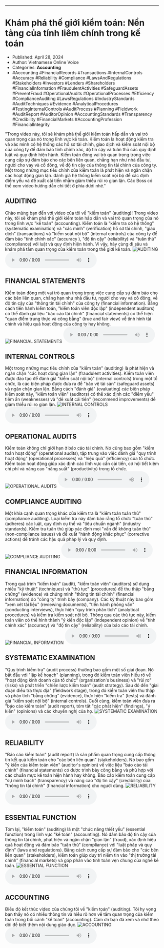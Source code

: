 
---

# Khám phá thế giới kiểm toán: Nền tảng của tính liêm chính trong kế toán

- Published: April 28, 2024
- Author: Vietnamese Online Voice
- Categories: **Accounting**
- #Accounting #FinancialRecords #Transactions #InternalControls #Accuracy #Reliability #Compliance #LawsAndRegulations #Stakeholders #Investors #Lenders #Shareholders #FinancialInformation #FraudulentActivities #SafeguardAssets #PreventFraud #OperationalAudits #OperationalProcesses #Efficiency #ComplianceAuditing #LawsRegulations #IndustryStandards #AuditTechniques #Evidence #AnalyticalProcedures #TestingInternalControls #AuditProcess #Planning #Fieldwork #AuditReport #AuditorOpinion #AccountingStandards #Transparency #Credibility #FinancialMarkets #AccountingProfession #FinancialIntegrity

"Trong video này, tôi sẽ khám phá thế giới kiểm toán hấp dẫn và vai trò quan trọng của nó trong lĩnh vực kế toán. Kiểm toán là hoạt động kiểm tra và xác minh có hệ thống các hồ sơ tài chính, giao dịch và kiểm soát nội bộ của công ty để đảm bảo tính chính xác, độ tin cậy và tuân thủ các quy định luật và quy định hiện hành. Kiểm toán đóng vai trò quan trọng trong việc cung cấp sự đảm bảo cho các bên liên quan, chẳng hạn như nhà đầu tư, người cho vay và cổ đông, về độ tin cậy của thông tin tài chính của công ty. Một trong những mục tiêu chính của kiểm toán là phát hiện và ngăn chặn các hoạt động gian lận. đánh giá hệ thống kiểm soát nội bộ để xác định điểm yếu và đề xuất cải tiến nhằm giảm thiểu rủi ro gian lận. Các Boss có thể xem video hướng dẫn chi tiết ở phía dưới nhé."


## AUDITING

Chào mừng bạn đến với video của tôi về "kiểm toán" (auditing)! Trong video này, tôi sẽ khám phá thế giới kiểm toán hấp dẫn và vai trò quan trọng của nó trong lĩnh vực "kế toán" (accounting). Kiểm toán là "kiểm tra có hệ thống" (systematic examination) và "xác minh" (verification) hồ sơ tài chính, "giao dịch" (transactions) và "kiểm soát nội bộ" (internal controls) của công ty để đảm bảo "tính chính xác" (accuracy ), "độ tin cậy" (reliability) và "tuân thủ" (compliance) với luật và quy định hiện hành. Vì vậy, hãy cùng đi sâu và khám phá tầm quan trọng của kiểm toán trong thế giới kế toán.
![AUDITING](https://http-archiver-apis-production-80.schnworks.com/storage/images/transitions/2024-04-28/transition-22754712268-Montserrat-Medium-512DA8.jpg)
<audio controls>
    <source src="https://http-archiver-apis-production-80.schnworks.com/storage/storage/audio/file-9704229181.mp3" type="audio/mpeg">
</audio>



## FINANCIAL STATEMENTS

Kiểm toán đóng một vai trò quan trọng trong việc cung cấp sự đảm bảo cho các bên liên quan, chẳng hạn như nhà đầu tư, người cho vay và cổ đông, về độ tin cậy của "thông tin tài chính" của công ty (financial information). Bằng cách tiến hành kiểm toán, "kiểm toán viên độc lập" (independent auditors) có thể đánh giá liệu "báo cáo tài chính" (financial statements) có thể hiện "quan điểm trung thực và công bằng" (true and fair view) về tình hình tài chính và hiệu quả hoạt động của công ty hay không.
![FINANCIAL STATEMENTS](https://http-archiver-apis-production-80.schnworks.com/storage/images/transitions/2024-04-28/transition-45623116307-Montserrat-Bold-4A148C.jpg)
<audio controls>
    <source src="https://http-archiver-apis-production-80.schnworks.com/storage/storage/audio/file-2144953208.mp3" type="audio/mpeg">
</audio>



## INTERNAL CONTROLS

Một trong những mục tiêu chính của "kiểm toán" (auditing) là phát hiện và ngăn chặn "các hoạt động gian lận" (fraudulent activities). Kiểm toán viên được đào tạo để đánh giá "kiểm soát nội bộ" (internal controls) trong một tổ chức, là các biện pháp được đưa ra để "bảo vệ tài sản" (safeguard assets) và ngăn chặn gian lận. Bằng cách "đánh giá" (evaluating) các biện pháp kiểm soát này, "kiểm toán viên" (auditors) có thể xác định các "điểm yếu" tiềm ẩn (weaknesses) và "đề xuất cải tiến" (recommend improvements) để giảm thiểu rủi ro gian lận.
![INTERNAL CONTROLS](https://http-archiver-apis-production-80.schnworks.com/storage/images/transitions/2024-04-28/transition--41173190044-Montserrat-SemiBold-283593.jpg)
<audio controls>
    <source src="https://http-archiver-apis-production-80.schnworks.com/storage/storage/audio/file-25533273516.mp3" type="audio/mpeg">
</audio>



## OPERATIONAL AUDITS

Kiểm toán không chỉ giới hạn ở báo cáo tài chính. Nó cũng bao gồm "kiểm toán hoạt động" (operational audits), tập trung vào việc đánh giá "quy trình hoạt động" (operational processes) và "hiệu quả" (efficiency) của tổ chức. Kiểm toán hoạt động giúp xác định các lĩnh vực cần cải tiến, cơ hội tiết kiệm chi phí và nâng cao "năng suất" (productivity) trong tổ chức.
![OPERATIONAL AUDITS](https://http-archiver-apis-production-80.schnworks.com/storage/images/transitions/2024-04-28/transition--2547381426-Montserrat-Regular-283593.jpg)
<audio controls>
    <source src="https://http-archiver-apis-production-80.schnworks.com/storage/storage/audio/file-1041048234.mp3" type="audio/mpeg">
</audio>



## COMPLIANCE AUDITING

Một khía cạnh quan trọng khác của kiểm tra là "kiểm toán tuân thủ" (compliance auditing). Loại kiểm tra này đảm bảo rằng tổ chức "tuân thủ" (adheres) các luật, quy định cụ thể và "tiêu chuẩn ngành" (industry standards). Kiểm tra tuân thủ giúp xác định mọi "vấn đề không tuân thủ" (non-compliance issues) và đề xuất "hành động khắc phục" (corrective actions) để tránh các hậu quả pháp lý và quy định.
![COMPLIANCE AUDITING](https://http-archiver-apis-production-80.schnworks.com/storage/images/transitions/2024-04-28/transition-22327521528-Montserrat-Bold-4A148C.jpg)
<audio controls>
    <source src="https://http-archiver-apis-production-80.schnworks.com/storage/storage/audio/file-5077905356.mp3" type="audio/mpeg">
</audio>



## FINANCIAL INFORMATION

Trong quá trình "kiểm toán" (audit), "kiểm toán viên" (auditors) sử dụng nhiều "kỹ thuật" (techniques) và "thủ tục" (procedures) để thu thập "bằng chứng" (evidence) và chứng minh "thông tin tài chính" (financial information) do "công ty" trình bày (company). Các kỹ thuật này bao gồm "xem xét tài liệu" (reviewing documents), "tiến hành phỏng vấn" (conducting interviews), thực hiện "quy trình phân tích" (analytical procedures) và kiểm tra kiểm soát nội bộ. Thông qua các thủ tục này, kiểm toán viên có thể hình thành "ý kiến ​​độc lập" (independent opinion) về "tính chính xác" (accuracy) và "độ tin cậy" (reliability) của báo cáo tài chính.
![FINANCIAL INFORMATION](https://http-archiver-apis-production-80.schnworks.com/storage/images/transitions/2024-04-28/transition-21128077960-Montserrat-Black-4A148C.jpg)
<audio controls>
    <source src="https://http-archiver-apis-production-80.schnworks.com/storage/storage/audio/file-45326211386.mp3" type="audio/mpeg">
</audio>



## SYSTEMATIC EXAMINATION

"Quy trình kiểm tra" (audit process) thường bao gồm một số giai đoạn. Nó bắt đầu với "lập kế hoạch" (planning), trong đó kiểm toán viên hiểu rõ về "hoạt động kinh doanh của tổ chức" (organization's business) và "rủi ro" (risks) và phát triển "chiến lược kiểm toán" (audit strategy). Sau đó đến "giai đoạn điều tra thực địa" (fieldwork stage), trong đó kiểm toán viên thu thập và phân tích "bằng chứng" (evidence), thực hiện "kiểm tra" (tests) và đánh giá "kiểm soát nội bộ" (internal controls). Cuối cùng, kiểm toán viên đưa ra "báo cáo kiểm toán" (audit report), tóm tắt "các phát hiện" (findings), "ý kiến" (opinions) và các khuyến nghị của họ.
![SYSTEMATIC EXAMINATION](https://http-archiver-apis-production-80.schnworks.com/storage/images/transitions/2024-04-28/transition--4284338492-Montserrat-ExtraBold-303F9F.jpg)
<audio controls>
    <source src="https://http-archiver-apis-production-80.schnworks.com/storage/storage/audio/file-11682127457.mp3" type="audio/mpeg">
</audio>



## RELIABILITY

"Báo cáo kiểm toán" (audit report) là sản phẩm quan trọng cung cấp thông tin kết quả kiểm toán cho "các bên liên quan" (stakeholders). Nó bao gồm "ý kiến ​​của kiểm toán viên" (auditor's opinion) về việc liệu "báo cáo tài chính" (financial statements) có được trình bày công bằng và phù hợp với các chuẩn mực kế toán hiện hành hay không. Báo cáo kiểm toán cung cấp "sự minh bạch" (transparency) và nâng cao "độ tin cậy" (credibility) của "thông tin tài chính" (financial information) cho người dùng.
![RELIABILITY](https://http-archiver-apis-production-80.schnworks.com/storage/images/transitions/2024-04-28/transition-8528706237-Montserrat-Medium-512DA8.jpg)
<audio controls>
    <source src="https://http-archiver-apis-production-80.schnworks.com/storage/storage/audio/file-9932605149.mp3" type="audio/mpeg">
</audio>



## ESSENTIAL FUNCTION

Tóm lại, "kiểm toán" (auditing) là một "chức năng thiết yếu" (essential function) trong lĩnh vực "kế toán" (accounting). Nó đảm bảo độ tin cậy của thông tin tài chính, phát hiện và ngăn chặn "gian lận" (fraud), xác định hiệu quả hoạt động và đảm bảo "tuân thủ" (compliance) với "luật pháp và quy định" (laws and regulations). Bằng cách cung cấp sự đảm bảo cho "các bên liên quan" (stakeholders), kiểm toán giúp duy trì niềm tin vào "thị trường tài chính" (financial markets) và góp phần vào tính toàn vẹn chung của nghề kế toán.
![ESSENTIAL FUNCTION](https://http-archiver-apis-production-80.schnworks.com/storage/images/transitions/2024-04-28/transition-6404174912-Montserrat-Regular-303F9F.jpg)
<audio controls>
    <source src="https://http-archiver-apis-production-80.schnworks.com/storage/storage/audio/file-9289935451.mp3" type="audio/mpeg">
</audio>



## ACCOUNTING

Điều đó kết thúc video của chúng tôi về "kiểm toán" (auditing). Tôi hy vọng bạn thấy nó có nhiều thông tin và hiểu rõ hơn về tầm quan trọng của kiểm toán trong bối cảnh "kế toán" (accounting). Cảm ơn bạn đã xem và nhớ theo dõi để biết thêm nội dung giáo dục.
![ACCOUNTING](https://http-archiver-apis-production-80.schnworks.com/storage/images/transitions/2024-04-28/transition--28452664196-Montserrat-ExtraBold-9C27B0.jpg)
<audio controls>
    <source src="https://http-archiver-apis-production-80.schnworks.com/storage/storage/audio/file-7376539185.mp3" type="audio/mpeg">
</audio>

